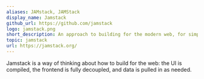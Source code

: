 ```yaml
---
aliases: JAMstack, JAMStack
display_name: Jamstack
github_url: https://github.com/jamstack
logo: jamstack.png
short_description: An approach to building for the modern web, for simpler cache management and workflows.
topic: jamstack
url: https://jamstack.org/
---
```

Jamstack is a way of thinking about how to build for the web: the UI is compiled, the frontend is fully decoupled, and data is pulled in as needed.
